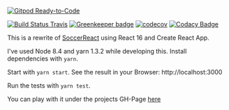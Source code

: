 [![Gitpod Ready-to-Code](https://img.shields.io/badge/Gitpod-Ready--to--Code-blue?logo=gitpod)](https://gitpod.io/#https://github.com/holgergp/soccerReact16) 

[![Build Status Travis](https://travis-ci.org/holgergp/soccerReact16.svg?branch=master)](https://travis-ci.org/holgergp/soccerReact16)
[![Greenkeeper badge](https://badges.greenkeeper.io/holgergp/soccerReact16.svg)](https://greenkeeper.io/)
[![codecov](https://codecov.io/gh/holgergp/soccerReact16/branch/master/graph/badge.svg)](https://codecov.io/gh/holgergp/soccerReact16)
[![Codacy Badge](https://api.codacy.com/project/badge/Grade/8eee079e61834ccfb8f92a02f705ee09)](https://app.codacy.com/app/holgergp/soccerReact16?utm_source=github.com&utm_medium=referral&utm_content=holgergp/soccerReact16&utm_campaign=Badge_Grade_Dashboard)

This is a rewrite of [SoccerReact](https://github.com/holgergp/soccerReact) using React 16 and Create React App.

I've used Node 8.4 and yarn 1.3.2 while developing this.
Install dependencies with `yarn`.

Start with `yarn start`.
See the result in your Browser: http://localhost:3000

Run the tests with `yarn test`.

You can play with it under the projects GH-Page [here](https://holgergp.github.io/soccerReact16/)
